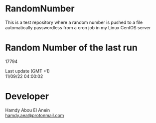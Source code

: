 # RandomNumber    
This is a test repository where a random number is pushed to a file automatically passwordless from a cron job in my Linux CentOS server    
# Random Number of the last run   
17794
      
Last update (GMT +1)    
11/09/22 04:00:02
# Developer    
Hamdy Abou El Anein   
hamdy.aea@protonmail.com
